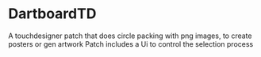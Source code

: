 # DartboardTD
 A touchdesigner patch that does circle packing with png images, to create posters or gen artwork
 Patch includes a Ui to control the selection process
